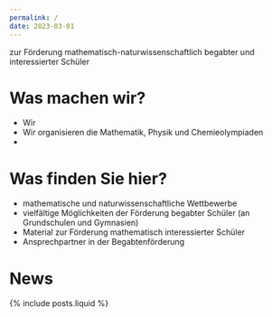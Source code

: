 ```yaml
---
permalink: /
date: 2023-03-01
---
```

zur Förderung mathematisch-naturwissenschaftlich begabter und interessierter Schüler

# Was machen wir?
- Wir 
- Wir organisieren die Mathematik, Physik und Chemieolympiaden
- 

# Was finden Sie hier?

- mathematische und naturwissenschaftliche Wettbewerbe
- vielfältige Möglichkeiten der Förderung begabter Schüler (an Grundschulen und Gymnasien)
- Material zur Förderung mathematisch interessierter Schüler
- Ansprechpartner in der Begabtenförderung

# News

{% include posts.liquid %}

